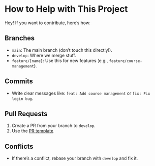 # How to Help with This Project

Hey! If you want to contribute, here’s how:

## Branches
- `main`: The main branch (don’t touch this directly!).
- `develop`: Where we merge stuff.
- `feature/[name]`: Use this for new features (e.g., `feature/course-management`).

## Commits
- Write clear messages like: `feat: Add course management` or `fix: Fix login bug`.

## Pull Requests
1. Create a PR from your branch to `develop`.
2. Use the [PR template](.github/PULL_REQUEST_TEMPLATE.md).

## Conflicts
- If there’s a conflict, rebase your branch with `develop` and fix it.
